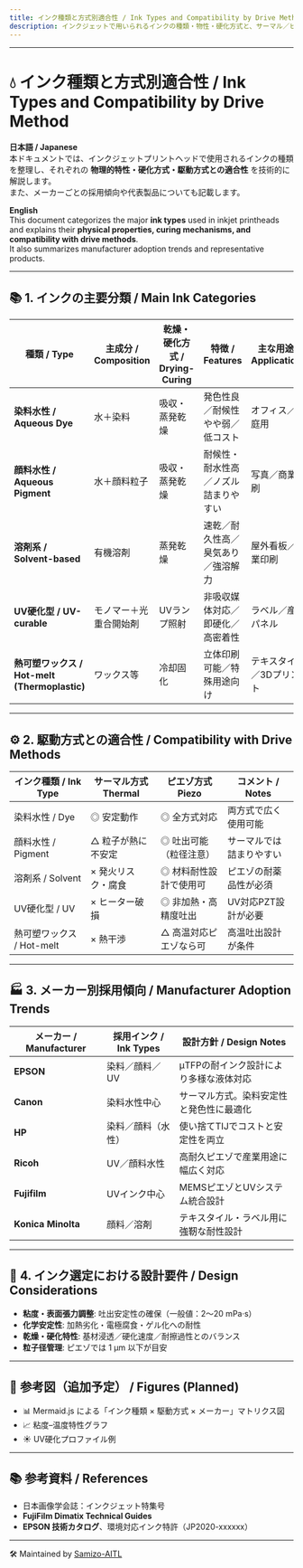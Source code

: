 ```yaml
---
title: インク種類と方式別適合性 / Ink Types and Compatibility by Drive Method  
description: インクジェットで用いられるインクの種類・物性・硬化方式と、サーマル／ピエゾ方式との適合性を比較 / Classification of inkjet inks, curing methods, and compatibility with thermal vs. piezoelectric heads
---
```


---

# 💧 **インク種類と方式別適合性 / Ink Types and Compatibility by Drive Method**

**日本語 / Japanese**  
本ドキュメントでは、インクジェットプリントヘッドで使用されるインクの種類を整理し、それぞれの **物理的特性・硬化方式・駆動方式との適合性** を技術的に解説します。  
また、メーカーごとの採用傾向や代表製品についても記載します。  

**English**  
This document categorizes the major **ink types** used in inkjet printheads and explains their **physical properties, curing mechanisms, and compatibility with drive methods**.  
It also summarizes manufacturer adoption trends and representative products.  

---

## 📚 **1. インクの主要分類 / Main Ink Categories**

| 種類 / Type   | 主成分 / Composition | 乾燥・硬化方式 / Drying-Curing | 特徴 / Features | 主な用途 / Applications |
|---------------|-----------------------|--------------------------------|-----------------|-------------------------|
| **染料水性 / Aqueous Dye** | 水＋染料 | 吸収・蒸発乾燥 | 発色性良／耐候性やや弱／低コスト | オフィス／家庭用 |
| **顔料水性 / Aqueous Pigment** | 水＋顔料粒子 | 吸収・蒸発乾燥 | 耐候性・耐水性高／ノズル詰まりやすい | 写真／商業印刷 |
| **溶剤系 / Solvent-based** | 有機溶剤 | 蒸発乾燥 | 速乾／耐久性高／臭気あり／強溶解力 | 屋外看板／産業印刷 |
| **UV硬化型 / UV-curable** | モノマー＋光重合開始剤 | UVランプ照射 | 非吸収媒体対応／即硬化／高密着性 | ラベル／産業パネル |
| **熱可塑ワックス / Hot-melt (Thermoplastic)** | ワックス等 | 冷却固化 | 立体印刷可能／特殊用途向け | テキスタイル／3Dプリント |

---

## ⚙ **2. 駆動方式との適合性 / Compatibility with Drive Methods**

| インク種類 / Ink Type | サーマル方式 Thermal | ピエゾ方式 Piezo | コメント / Notes |
|-----------------------|----------------------|------------------|------------------|
| 染料水性 / Dye        | ◎ 安定動作 | ◎ 全方式対応 | 両方式で広く使用可能 |
| 顔料水性 / Pigment    | △ 粒子が熱に不安定 | ◎ 吐出可能（粒径注意） | サーマルでは詰まりやすい |
| 溶剤系 / Solvent      | × 発火リスク・腐食 | ◎ 材料耐性設計で使用可 | ピエゾの耐薬品性が必須 |
| UV硬化型 / UV         | × ヒーター破損 | ◎ 非加熱・高精度吐出 | UV対応PZT設計が必要 |
| 熱可塑ワックス / Hot-melt | × 熱干渉 | △ 高温対応ピエゾなら可 | 高温吐出設計が条件 |

---

## 🏭 **3. メーカー別採用傾向 / Manufacturer Adoption Trends**

| メーカー / Manufacturer | 採用インク / Ink Types | 設計方針 / Design Notes |
|-------------------------|------------------------|-------------------------|
| **EPSON** | 染料／顔料／UV | μTFPの耐インク設計により多様な液体対応 |
| **Canon** | 染料水性中心 | サーマル方式。染料安定性と発色性に最適化 |
| **HP** | 染料／顔料（水性） | 使い捨てTIJでコストと安定性を両立 |
| **Ricoh** | UV／顔料水性 | 高耐久ピエゾで産業用途に幅広く対応 |
| **Fujifilm** | UVインク中心 | MEMSピエゾとUVシステム統合設計 |
| **Konica Minolta** | 顔料／溶剤 | テキスタイル・ラベル用に強靭な耐性設計 |

---

## 🧠 **4. インク選定における設計要件 / Design Considerations**

- **粘度・表面張力調整**: 吐出安定性の確保（一般値：2〜20 mPa·s）  
- **化学安定性**: 加熱劣化・電極腐食・ゲル化への耐性  
- **乾燥・硬化特性**: 基材浸透／硬化速度／耐擦過性とのバランス  
- **粒子径管理**: ピエゾでは 1 μm 以下が目安  

---

## 📌 **参考図（追加予定） / Figures (Planned)**

- 📊 Mermaid.js による「インク種類 × 駆動方式 × メーカー」マトリクス図  
- 📈 粘度–温度特性グラフ  
- ☀️ UV硬化プロファイル例  

---

## 📚 **参考資料 / References**

- 日本画像学会誌：インクジェット特集号  
- **FujiFilm Dimatix Technical Guides**  
- **EPSON 技術カタログ**、環境対応インク特許（JP2020-xxxxxx）  

---

🛠️ Maintained by [Samizo-AITL](https://samizo-aitl.github.io)
